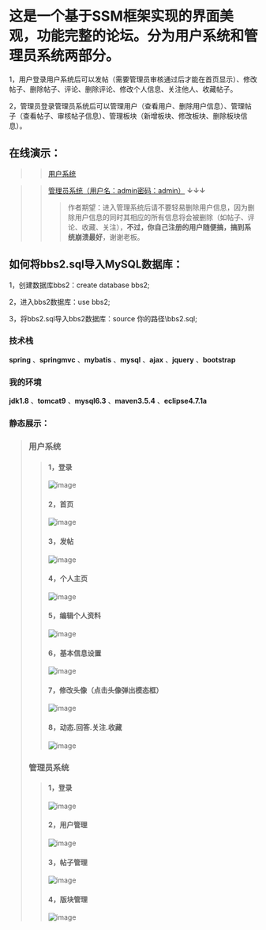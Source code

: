 # 这是一个基于SSM框架实现的界面美观，功能完整的论坛。分为用户系统和管理员系统两部分。
1，用户登录用户系统后可以发帖（需要管理员审核通过后才能在首页显示）、修改帖子、删除帖子、评论、删除评论、修改个人信息、关注他人、收藏帖子。

2，管理员登录管理员系统后可以管理用户（查看用户、删除用户信息）、管理帖子（查看帖子、审核帖子信息）、管理板块（新增板块、修改板块、删除板块信息）。
## 在线演示：
>>[用户系统](http://182.61.136.218:8080/BBS_SSM)

>>[管理员系统（用户名：admin密码：admin）](http://182.61.136.218:8080/BBS_SSM/admin) **↓↓↓**
>>>作者期望：进入管理系统后请不要轻易删除用户信息，因为删除用户信息的同时其相应的所有信息将会被删除（如帖子、评论、收藏、关注），**不过，你自己注册的用户随便搞，搞到系统崩溃最好**，谢谢老板。
## 如何将bbs2.sql导入MySQL数据库：
1，创建数据库bbs2：create database bbs2;

2，进入bbs2数据库：use bbs2;

3，将bbs2.sql导入bbs2数据库：source 你的路径\bbs2.sql;
### 技术栈
**spring** 、**springmvc** 、**mybatis** 、**mysql** 、**ajax** 、**jquery** 、**bootstrap**
### 我的环境
**jdk1.8** 、**tomcat9** 、**mysql6.3** 、**maven3.5.4** 、**eclipse4.7.1a**
### 静态展示：
>### 用户系统
>>#### 1，登录
>>![image](https://github.com/maliangnansheng/BBS_SSM/blob/master/picture/%E7%94%A8%E6%88%B7-%E7%99%BB%E5%BD%95.png)
>>#### 2，首页
>>![image](https://github.com/maliangnansheng/BBS_SSM/blob/master/picture/%E7%94%A8%E6%88%B7-%E9%A6%96%E9%A1%B5.png)
>>#### 3，发帖
>>![image](https://github.com/maliangnansheng/BBS_SSM/blob/master/picture/%E7%94%A8%E6%88%B7-%E5%8F%91%E5%B8%96.png)
>>#### 4，个人主页
>>![image](https://github.com/maliangnansheng/BBS_SSM/blob/master/picture/%E7%94%A8%E6%88%B7-%E4%B8%AA%E4%BA%BA%E4%B8%BB%E9%A1%B5.png)
>>#### 5，编辑个人资料
>>![image](https://github.com/maliangnansheng/BBS_SSM/blob/master/picture/%E7%94%A8%E6%88%B7-%E7%BC%96%E8%BE%91%E4%B8%AA%E4%BA%BA%E8%B5%84%E6%96%99.png)
>>#### 6，基本信息设置
>>![image](https://github.com/maliangnansheng/BBS_SSM/blob/master/picture/%E7%94%A8%E6%88%B7-%E5%9F%BA%E6%9C%AC%E4%BF%A1%E6%81%AF%E8%AE%BE%E7%BD%AE.png)
>>#### 7，修改头像（点击头像弹出模态框）
>>![image](https://github.com/maliangnansheng/BBS_SSM/blob/master/picture/%E7%94%A8%E6%88%B7-%E4%B8%8A%E4%BC%A0%E5%A4%B4%E5%83%8F.png)
>>#### 8，动态.回答.关注.收藏
>>![image](https://github.com/maliangnansheng/BBS_SSM/blob/master/picture/%E7%94%A8%E6%88%B7-%E5%8A%A8%E6%80%81.%E5%9B%9E%E7%AD%94.%E5%85%B3%E6%B3%A8.%E6%94%B6%E8%97%8F.png)
>### 管理员系统
>>#### 1，登录
>>![image](https://github.com/maliangnansheng/BBS_SSM/blob/master/picture/%E7%AE%A1%E7%90%86%E5%91%98-%E7%99%BB%E5%BD%95.png)
>>#### 2，用户管理
>>![image](https://github.com/maliangnansheng/BBS_SSM/blob/master/picture/%E7%AE%A1%E7%90%86%E5%91%98-%E7%94%A8%E6%88%B7%E7%AE%A1%E7%90%86.png)
>>#### 3，帖子管理
>>![image](https://github.com/maliangnansheng/BBS_SSM/blob/master/picture/%E7%AE%A1%E7%90%86%E5%91%98-%E5%B8%96%E5%AD%90%E7%AE%A1%E7%90%86.png)
>>#### 4，版块管理
>>![image](https://github.com/maliangnansheng/BBS_SSM/blob/master/picture/%E7%AE%A1%E7%90%86%E5%91%98-%E7%89%88%E5%9D%97%E7%AE%A1%E7%90%86.png)
